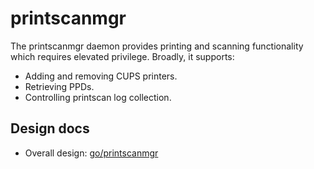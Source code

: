 # printscanmgr

The printscanmgr daemon provides printing and scanning functionality which
requires elevated privilege. Broadly, it supports:

* Adding and removing CUPS printers.
* Retrieving PPDs.
* Controlling printscan log collection.

## Design docs

* Overall design: [go/printscanmgr]

[go/printscanmgr]: http://go/printscanmgr
